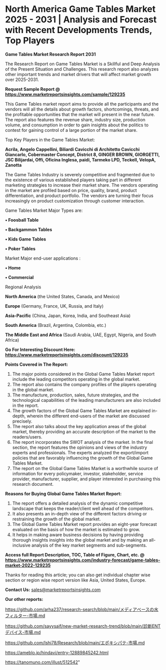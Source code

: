 # North America Game Tables Market 2025 - 2031 | Analysis and Forecast with Recent Developments Trends, Top Players

<strong>Game Tables Market Research Report 2031</strong>

The Research Report on Game Tables Market is a Skillful and Deep Analysis of the Present Situation and Challenges. This research report also analyzes other important trends and market drivers that will affect market growth over 2025-2031.

<strong>Request Sample Report @ <a href=https://www.marketreportsinsights.com/sample/129235>https://www.marketreportsinsights.com/sample/129235</a></strong>

This Game Tables market report aims to provide all the participants and the vendors will all the details about growth factors, shortcomings, threats, and the profitable opportunities that the market will present in the near future. The report also features the revenue share, industry size, production volume, and consumption in order to gain insights about the politics to contest for gaining control of a large portion of the market share.

Top Key Players in the Game Tables Market:

<strong>Acrila, Angelo Cappellini, Biliardi Cavicchi di Architetto Cavicchi Giancarlo, Cobermaster Concept, District 8, GINGER BROWN, GIORGETTI, JSC Bilijardai, Offi, Oficina Inglesa, paidi, Tarmeko LPD, Teckell, VelopA, Zanotta</strong>

The Game Tables Industry is severely competitive and fragmented due to the existence of various established players taking part in different marketing strategies to increase their market share. The vendors operating in the market are profiled based on price, quality, brand, product differentiation, and product portfolio. The vendors are turning their focus increasingly on product customization through customer interaction.

Game Tables Market Major Types are:

<strong>• Foosball Table

• Backgammon Tables

• Kids Game Tables

• Poker Tables</strong>

Market Major end-user applications :

<strong>• Home

• Commercial</strong>

Regional Analysis

</u><strong><b>North America</b></strong> (the United States, Canada, and Mexico)

<strong><b>Europe </b></strong>(Germany, France, UK, Russia, and Italy)

<strong><b>Asia-Pacific</b></strong> (China, Japan, Korea, India, and Southeast Asia)

<strong><b>South America</b></strong> (Brazil, Argentina, Colombia, etc.)

<strong><b>The Middle East and Africa</b></strong> (Saudi Arabia, UAE, Egypt, Nigeria, and South Africa)

<strong>Go For Interesting Discount Here: <a href=https://www.marketreportsinsights.com/discount/129235>https://www.marketreportsinsights.com/discount/129235</a></strong>

<strong>Points Covered in The Report:</strong>
<ol>
  <li>The major points considered in the Global Game Tables Market report include the leading competitors operating in the global market.</li>
  <li>The report also contains the company profiles of the players operating in the global market.</li>
  <li>The manufacture, production, sales, future strategies, and the technological capabilities of the leading manufacturers are also included in the report.</li>
  <li>The growth factors of the Global Game Tables Market are explained in-depth, wherein the different end-users of the market are discussed precisely.</li>
  <li>The report also talks about the key application areas of the global market, thereby providing an accurate description of the market to the readers/users.</li>
  <li>The report incorporates the SWOT analysis of the market. In the final section, the report features the opinions and views of the industry experts and professionals. The experts analyzed the export/import policies that are favorably influencing the growth of the Global Game Tables Market.</li>
  <li>The report on the Global Game Tables Market is a worthwhile source of information for every policymaker, investor, stakeholder, service provider, manufacturer, supplier, and player interested in purchasing this research document.</li>
</ol>
<strong>Reasons for Buying Global Game Tables Market Report:</strong>

<ol>
  <li>The report offers a detailed analysis of the dynamic competitive landscape that keeps the reader/client well ahead of the competitors.</li>
  <li>It also presents an in-depth view of the different factors driving or restraining the growth of the global market.</li>
  <li>The Global Game Tables Market report provides an eight-year forecast evaluated on the basis of how the market is estimated to grow.</li>
  <li>It helps in making aware business decisions by having providing thorough insights insights into the global market and by making an all-inclusive analysis of the key market segments and sub-segments.</li>
</ol>
<strong>Access full Report Description, TOC, Table of Figure, Chart, etc. @ <a href=https://www.marketreportsinsights.com/industry-forecast/game-tables-market-2022-129235>https://www.marketreportsinsights.com/industry-forecast/game-tables-market-2022-129235</a></strong>


Thanks for reading this article; you can also get individual chapter wise section or region wise report version like Asia, United States, Europe.

<strong>Contact Us:</strong>
sales@marketreportsinsights.com

<strong>Our other reports:</strong>

<a href=https://github.com/arha237/research-search/blob/main/メディアベースの水フィルター-市場.md>https://github.com/arha237/research-search/blob/main/メディアベースの水フィルター-市場.md</a>

<a href=https://github.com/sayysaif/new-market-research-trend/blob/main/診断ENTデバイス-市場.md>https://github.com/sayysaif/new-market-research-trend/blob/main/診断ENTデバイス-市場.md</a>

<a href=https://github.com/Ishi78/Research/blob/main/エポキシパテ-市場.md>https://github.com/Ishi78/Research/blob/main/エポキシパテ-市場.md</a>

<a href=https://ameblo.jp/hindavi/entry-12889845242.html>https://ameblo.jp/hindavi/entry-12889845242.html</a>

<a href=https://tanomuno.com/illust/512542>https://tanomuno.com/illust/512542</a>"
